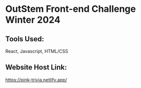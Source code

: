 # OutStem Front-end Challenge Winter 2024

## Tools Used:
React, Javascript, HTML/CSS

## Website Host Link:
https://pink-trivia.netlify.app/


